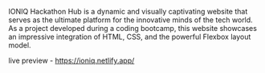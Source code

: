 IONIQ Hackathon Hub is a dynamic and visually captivating website that serves as the ultimate platform for the innovative minds of the tech world. As a project developed during a coding bootcamp, this website showcases an impressive integration of HTML, CSS, and the powerful Flexbox layout model.

live preview - https://ioniq.netlify.app/
